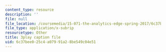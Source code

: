 ```yaml
---
content_type: resource
description: ''
file: null
file_location: /coursemedia/15-071-the-analytics-edge-spring-2017/6c37bee025c4a07991a28be549c04e51_0x4PfWpy-ls.srt
file_type: application/x-subrip
resourcetype: Other
title: 3play caption file
uid: 6c37bee0-25c4-a079-91a2-8be549c04e51
---
```

